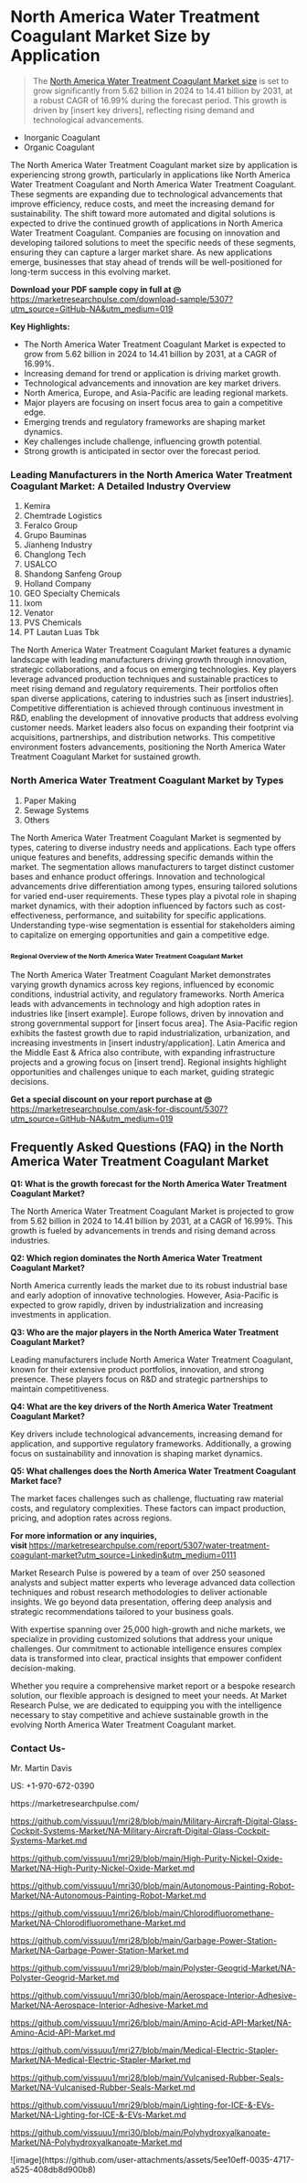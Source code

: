 <h1>North America Water Treatment Coagulant Market&nbsp;Size by Application</h1><blockquote><p>The <a href="https://marketresearchpulse.com/download-sample/5307?utm_source=GitHub-NA&amp;utm_medium=019">North America Water Treatment Coagulant Market size</a> is set to grow significantly from 5.62 billion in 2024 to 14.41 billion by 2031, at a robust CAGR of 16.99% during the forecast period. This growth is driven by [insert key drivers], reflecting rising demand and technological advancements.</p></blockquote><ul><li>Inorganic Coagulant<li> Organic Coagulant</li></ul><p>The North America Water Treatment Coagulant market size by application is experiencing strong growth, particularly in applications like North America Water Treatment Coagulant and North America Water Treatment Coagulant. These segments are expanding due to technological advancements that improve efficiency, reduce costs, and meet the increasing demand for sustainability. The shift toward more automated and digital solutions is expected to drive the continued growth of applications in North America Water Treatment Coagulant. Companies are focusing on innovation and developing tailored solutions to meet the specific needs of these segments, ensuring they can capture a larger market share. As new applications emerge, businesses that stay ahead of trends will be well-positioned for long-term success in this evolving market.</p><p><strong>Download your PDF sample copy in full at @ </strong><a href="https://marketresearchpulse.com/download-sample/5307?utm_source=GitHub-NA&amp;utm_medium=019">https://marketresearchpulse.com/download-sample/5307?utm_source=GitHub-NA&amp;utm_medium=019</a></p><p><strong>Key Highlights: </strong></p><ul><li>The North America Water Treatment Coagulant Market is expected to grow from 5.62 billion in 2024 to 14.41 billion by 2031, at a CAGR of 16.99%.</li><li>Increasing demand for trend or application is driving market growth.</li><li>Technological advancements and innovation are key market drivers.</li><li>North America, Europe, and Asia-Pacific are leading regional markets.</li><li>Major players are focusing on insert focus area to gain a competitive edge.</li><li>Emerging trends and regulatory frameworks are shaping market dynamics.</li><li>Key challenges include challenge, influencing growth potential.</li><li>Strong growth is anticipated in sector over the forecast period.</li></ul><h3>Leading Manufacturers in the North America Water Treatment Coagulant Market: A Detailed Industry Overview</h3><ol><li>Kemira</li><li>Chemtrade Logistics</li><li>Feralco Group</li><li>Grupo Bauminas</li><li>Jianheng Industry</li><li>Changlong Tech</li><li>USALCO</li><li>Shandong Sanfeng Group</li><li>Holland Company</li><li>GEO Specialty Chemicals</li><li>Ixom</li><li>Venator</li><li>PVS Chemicals</li><li>PT Lautan Luas Tbk</li></ol><div class="flex max-w-full flex-col flex-grow"><div class="min-h-8 text-message flex w-full flex-col items-end gap-2 whitespace-normal break-words [.text-message+&amp;]:mt-5" dir="auto" data-message-author-role="assistant" data-message-id="fd8432e4-4910-450d-b182-61b7bfb0a01f" data-message-model-slug="gpt-4o"><div class="flex w-full flex-col gap-1 empty:hidden first:pt-[3px]"><div class="markdown prose w-full break-words dark:prose-invert light"><p>The North America Water Treatment Coagulant Market features a dynamic landscape with leading manufacturers driving growth through innovation, strategic collaborations, and a focus on emerging technologies. Key players leverage advanced production techniques and sustainable practices to meet rising demand and regulatory requirements. Their portfolios often span diverse applications, catering to industries such as [insert industries]. Competitive differentiation is achieved through continuous investment in R&amp;D, enabling the development of innovative products that address evolving customer needs. Market leaders also focus on expanding their footprint via acquisitions, partnerships, and distribution networks. This competitive environment fosters advancements, positioning the North America Water Treatment Coagulant Market for sustained growth.</p></div></div></div></div><h3>North America Water Treatment Coagulant Market by Types</h3><ol><li>Paper Making<li> Sewage Systems<li> Others</li></ol><div class="flex max-w-full flex-col flex-grow"><div class="min-h-8 text-message flex w-full flex-col items-end gap-2 whitespace-normal break-words [.text-message+&amp;]:mt-5" dir="auto" data-message-author-role="assistant" data-message-id="084470be-0bb7-4664-bddf-5156b4f41249" data-message-model-slug="gpt-4o-mini"><div class="flex w-full flex-col gap-1 empty:hidden first:pt-[3px]"><div class="markdown prose w-full break-words dark:prose-invert light"><p>The North America Water Treatment Coagulant Market is segmented by types, catering to diverse industry needs and applications. Each type offers unique features and benefits, addressing specific demands within the market. The segmentation allows manufacturers to target distinct customer bases and enhance product offerings. Innovation and technological advancements drive differentiation among types, ensuring tailored solutions for varied end-user requirements. These types play a pivotal role in shaping market dynamics, with their adoption influenced by factors such as cost-effectiveness, performance, and suitability for specific applications. Understanding type-wise segmentation is essential for stakeholders aiming to capitalize on emerging opportunities and gain a competitive edge.</p></div></div></div></div><h3><span style="font-size: 11px;">Regional Overview of the North America Water Treatment Coagulant Market</span></h3><div class="flex max-w-full flex-col flex-grow"><div class="min-h-8 text-message flex w-full flex-col items-end gap-2 whitespace-normal break-words [.text-message+&amp;]:mt-5" dir="auto" data-message-author-role="assistant" data-message-id="e9038762-ce64-4e30-91c9-9bd413514231" data-message-model-slug="gpt-4o-mini"><div class="flex w-full flex-col gap-1 empty:hidden first:pt-[3px]"><div class="markdown prose w-full break-words dark:prose-invert light"><p>The North America Water Treatment Coagulant Market demonstrates varying growth dynamics across key regions, influenced by economic conditions, industrial activity, and regulatory frameworks. North America leads with advancements in technology and high adoption rates in industries like [insert example]. Europe follows, driven by innovation and strong governmental support for [insert focus area]. The Asia-Pacific region exhibits the fastest growth due to rapid industrialization, urbanization, and increasing investments in [insert industry/application]. Latin America and the Middle East &amp; Africa also contribute, with expanding infrastructure projects and a growing focus on [insert trend]. Regional insights highlight opportunities and challenges unique to each market, guiding strategic decisions.</p></div></div></div></div><p><strong>Get a special discount on your report purchase at @ </strong><a href="https://marketresearchpulse.com/ask-for-discount/5307?utm_source=GitHub-NA&amp;utm_medium=019">https://marketresearchpulse.com/ask-for-discount/5307?utm_source=GitHub-NA&amp;utm_medium=019</a></p><h2>Frequently Asked Questions (FAQ) in the North America Water Treatment Coagulant Market</h2><p><strong>Q1: What is the growth forecast for the North America Water Treatment Coagulant Market?</strong></p><p>The North America Water Treatment Coagulant Market is projected to grow from 5.62 billion in 2024 to 14.41 billion by 2031, at a CAGR of 16.99%. This growth is fueled by advancements in trends and rising demand across industries.</p><p><strong>Q2: Which region dominates the North America Water Treatment Coagulant Market?</strong></p><p>North America currently leads the market due to its robust industrial base and early adoption of innovative technologies. However, Asia-Pacific is expected to grow rapidly, driven by industrialization and increasing investments in application.</p><p><strong>Q3: Who are the major players in the North America Water Treatment Coagulant Market?</strong></p><p>Leading manufacturers include North America Water Treatment Coagulant, known for their extensive product portfolios, innovation, and strong presence. These players focus on R&amp;D and strategic partnerships to maintain competitiveness.</p><p><strong>Q4: What are the key drivers of the North America Water Treatment Coagulant Market?</strong></p><p>Key drivers include technological advancements, increasing demand for application, and supportive regulatory frameworks. Additionally, a growing focus on sustainability and innovation is shaping market dynamics.</p><p><strong>Q5: What challenges does the North America Water Treatment Coagulant Market face?</strong></p><p>The market faces challenges such as challenge, fluctuating raw material costs, and regulatory complexities. These factors can impact production, pricing, and adoption rates across regions.</p><p><strong>For more information or any inquiries, visit&nbsp;</strong><a href="https://marketresearchpulse.com/report/5307/water-treatment-coagulant-market?utm_source=Linkedin&utm_medium=0111">https://marketresearchpulse.com/report/5307/water-treatment-coagulant-market?utm_source=Linkedin&utm_medium=0111</a></p><p>Market Research Pulse is powered by a team of over 250 seasoned analysts and subject matter experts who leverage advanced data collection techniques and robust research methodologies to deliver actionable insights. We go beyond data presentation, offering deep analysis and strategic recommendations tailored to your business goals.</p><p>With expertise spanning over 25,000 high-growth and niche markets, we specialize in providing customized solutions that address your unique challenges. Our commitment to actionable intelligence ensures complex data is transformed into clear, practical insights that empower confident decision-making.</p><p>Whether you require a comprehensive market report or a bespoke research solution, our flexible approach is designed to meet your needs. At Market Research Pulse, we are dedicated to equipping you with the intelligence necessary to stay competitive and achieve sustainable growth in the evolving North America Water Treatment Coagulant market.</p><h3><strong>Contact Us-</strong></h3><p>Mr. Martin Davis</p><p>US: +1-970-672-0390</p><p>https://marketresearchpulse.com/</p><p><a href="https://github.com/vissuuu1/mri28/blob/main/Military-Aircraft-Digital-Glass-Cockpit-Systems-Market/NA-Military-Aircraft-Digital-Glass-Cockpit-Systems-Market.md">https://github.com/vissuuu1/mri28/blob/main/Military-Aircraft-Digital-Glass-Cockpit-Systems-Market/NA-Military-Aircraft-Digital-Glass-Cockpit-Systems-Market.md</a></p><p><a href="https://github.com/vissuuu1/mri29/blob/main/High-Purity-Nickel-Oxide-Market/NA-High-Purity-Nickel-Oxide-Market.md">https://github.com/vissuuu1/mri29/blob/main/High-Purity-Nickel-Oxide-Market/NA-High-Purity-Nickel-Oxide-Market.md</a></p><p><a href="https://github.com/vissuuu1/mri30/blob/main/Autonomous-Painting-Robot-Market/NA-Autonomous-Painting-Robot-Market.md">https://github.com/vissuuu1/mri30/blob/main/Autonomous-Painting-Robot-Market/NA-Autonomous-Painting-Robot-Market.md</a></p><p><a href="https://github.com/vissuuu1/mri26/blob/main/Chlorodifluoromethane-Market/NA-Chlorodifluoromethane-Market.md">https://github.com/vissuuu1/mri26/blob/main/Chlorodifluoromethane-Market/NA-Chlorodifluoromethane-Market.md</a></p><p><a href="https://github.com/vissuuu1/mri28/blob/main/Garbage-Power-Station-Market/NA-Garbage-Power-Station-Market.md">https://github.com/vissuuu1/mri28/blob/main/Garbage-Power-Station-Market/NA-Garbage-Power-Station-Market.md</a></p><p><a href="https://github.com/vissuuu1/mri29/blob/main/Polyster-Geogrid-Market/NA-Polyster-Geogrid-Market.md">https://github.com/vissuuu1/mri29/blob/main/Polyster-Geogrid-Market/NA-Polyster-Geogrid-Market.md</a></p><p><a href="https://github.com/vissuuu1/mri30/blob/main/Aerospace-Interior-Adhesive-Market/NA-Aerospace-Interior-Adhesive-Market.md">https://github.com/vissuuu1/mri30/blob/main/Aerospace-Interior-Adhesive-Market/NA-Aerospace-Interior-Adhesive-Market.md</a></p><p><a href="https://github.com/vissuuu1/mri26/blob/main/Amino-Acid-API-Market/NA-Amino-Acid-API-Market.md">https://github.com/vissuuu1/mri26/blob/main/Amino-Acid-API-Market/NA-Amino-Acid-API-Market.md</a></p><p><a href="https://github.com/vissuuu1/mri27/blob/main/Medical-Electric-Stapler-Market/NA-Medical-Electric-Stapler-Market.md">https://github.com/vissuuu1/mri27/blob/main/Medical-Electric-Stapler-Market/NA-Medical-Electric-Stapler-Market.md</a></p><p><a href="https://github.com/vissuuu1/mri28/blob/main/Vulcanised-Rubber-Seals-Market/NA-Vulcanised-Rubber-Seals-Market.md">https://github.com/vissuuu1/mri28/blob/main/Vulcanised-Rubber-Seals-Market/NA-Vulcanised-Rubber-Seals-Market.md</a></p><p><a href="https://github.com/vissuuu1/mri29/blob/main/Lighting-for-ICE-&-EVs-Market/NA-Lighting-for-ICE-&-EVs-Market.md">https://github.com/vissuuu1/mri29/blob/main/Lighting-for-ICE-&-EVs-Market/NA-Lighting-for-ICE-&-EVs-Market.md</a></p><p><a href="https://github.com/vissuuu1/mri30/blob/main/Polyhydroxyalkanoate-Market/NA-Polyhydroxyalkanoate-Market.md">https://github.com/vissuuu1/mri30/blob/main/Polyhydroxyalkanoate-Market/NA-Polyhydroxyalkanoate-Market.md</a></p>
![image](https://github.com/user-attachments/assets/5ee10eff-0035-4717-a525-408db8d900b8)
